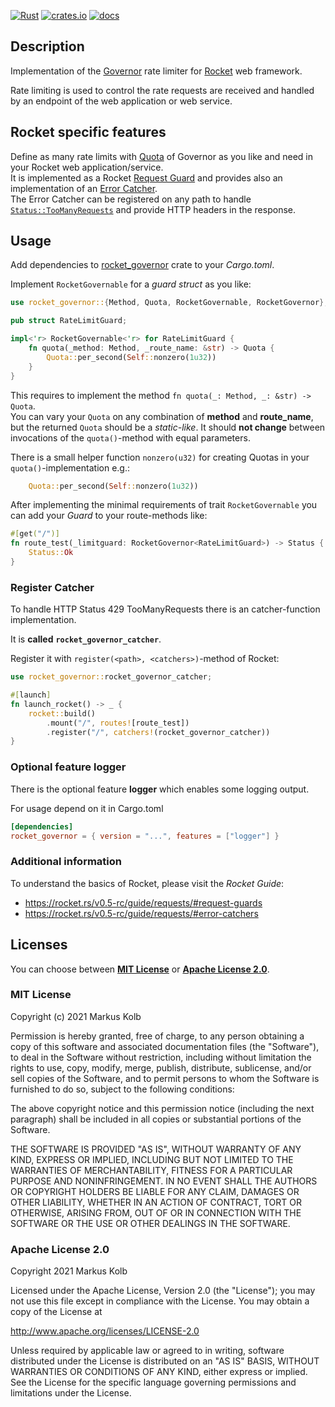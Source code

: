[![Rust](https://github.com/kolbma/rocket-governor/actions/workflows/rust.yml/badge.svg)](https://github.com/kolbma/rocket-governor/actions/workflows/rust.yml)
[![crates.io](https://img.shields.io/crates/v/rocket_governor)](https://crates.io/crates/rocket_governor)
[![docs](https://docs.rs/rocket_governor/badge.svg)](https://docs.rs/rocket_governor)

## Description

Implementation of the [Governor](https://github.com/antifuchs/governor.git) rate limiter for [Rocket](https://rocket.rs) web framework.

Rate limiting is used to control the rate requests are received and handled by an endpoint of the web application 
or web service.

## Rocket specific features

Define as many rate limits with [Quota](https://docs.rs/governor/latest/governor/struct.Quota.html) of Governor
as you like and need in your Rocket web application/service.  
It is implemented as a Rocket [Request Guard](https://rocket.rs/v0.5-rc/guide/requests/#request-guards) and provides
also an implementation of an [Error Catcher](https://rocket.rs/v0.5-rc/guide/requests/#error-catchers).  
The Error Catcher can be registered on any path to handle [`Status::TooManyRequests`](https://api.rocket.rs/v0.5-rc/rocket/http/struct.Status.html#associatedconstant.TooManyRequests) and provide HTTP headers in the response.

## Usage

Add dependencies to [rocket_governor](https://crates.io/crates/rocket_governor) crate to your _Cargo.toml_.

Implement `RocketGovernable` for a _guard struct_ as you like: 

```rust
use rocket_governor::{Method, Quota, RocketGovernable, RocketGovernor};

pub struct RateLimitGuard;

impl<'r> RocketGovernable<'r> for RateLimitGuard {
    fn quota(_method: Method, _route_name: &str) -> Quota {
        Quota::per_second(Self::nonzero(1u32))
    }
}
```

This requires to implement the method `fn quota(_: Method, _: &str) -> Quota`.  
You can vary your `Quota` on any combination of __method__ and __route_name__, but the returned `Quota` should be a _static-like_. It should __not change__ between invocations of the `quota()`-method with equal parameters.

There is a small helper function `nonzero(u32)` for creating Quotas in your `quota()`-implementation e.g.:
```rust
    Quota::per_second(Self::nonzero(1u32))
```

After implementing the minimal requirements of trait `RocketGovernable` you can add your _Guard_ to your route-methods like:

```rust
#[get("/")]
fn route_test(_limitguard: RocketGovernor<RateLimitGuard>) -> Status {
    Status::Ok
}
```

### Register Catcher

To handle HTTP Status 429 TooManyRequests there is an catcher-function implementation.

It is __called__ __`rocket_governor_catcher`__.  

Register it with `register(<path>, <catchers>)`-method of Rocket:

```rust
use rocket_governor::rocket_governor_catcher;

#[launch]
fn launch_rocket() -> _ {
    rocket::build()
        .mount("/", routes![route_test])
        .register("/", catchers!(rocket_governor_catcher))
}
```

### Optional feature __logger__

There is the optional feature __logger__ which enables some logging output.

For usage depend on it in Cargo.toml
```toml
[dependencies]
rocket_governor = { version = "...", features = ["logger"] }
```

### Additional information

To understand the basics of Rocket, please visit the _Rocket Guide_:
* https://rocket.rs/v0.5-rc/guide/requests/#request-guards
* https://rocket.rs/v0.5-rc/guide/requests/#error-catchers

## Licenses

You can choose between __[MIT License](https://opensource.org/licenses/MIT)__ or __[Apache License 2.0](http://www.apache.org/licenses/LICENSE-2.0)__.

### MIT License

Copyright (c) 2021 Markus Kolb

Permission is hereby granted, free of charge, to any person obtaining a copy of this software and associated documentation files (the "Software"), to deal in the Software without restriction, including without limitation the rights to use, copy, modify, merge, publish, distribute, sublicense, and/or sell copies of the Software, and to permit persons to whom the Software is furnished to do so, subject to the following conditions:

The above copyright notice and this permission notice (including the next paragraph) shall be included in all copies or substantial portions of the Software.

THE SOFTWARE IS PROVIDED "AS IS", WITHOUT WARRANTY OF ANY KIND, EXPRESS OR IMPLIED, INCLUDING BUT NOT LIMITED TO THE WARRANTIES OF MERCHANTABILITY, FITNESS FOR A PARTICULAR PURPOSE AND NONINFRINGEMENT. IN NO EVENT SHALL THE AUTHORS OR COPYRIGHT HOLDERS BE LIABLE FOR ANY CLAIM, DAMAGES OR OTHER LIABILITY, WHETHER IN AN ACTION OF CONTRACT, TORT OR OTHERWISE, ARISING FROM, OUT OF OR IN CONNECTION WITH THE SOFTWARE OR THE USE OR OTHER DEALINGS IN THE SOFTWARE.

### Apache License 2.0

Copyright 2021 Markus Kolb

Licensed under the Apache License, Version 2.0 (the "License");
you may not use this file except in compliance with the License.
You may obtain a copy of the License at

http://www.apache.org/licenses/LICENSE-2.0

Unless required by applicable law or agreed to in writing, software
distributed under the License is distributed on an "AS IS" BASIS,
WITHOUT WARRANTIES OR CONDITIONS OF ANY KIND, either express or implied.
See the License for the specific language governing permissions and
limitations under the License.
